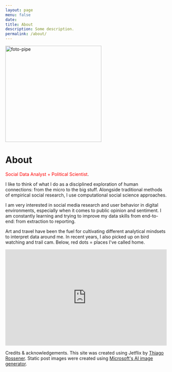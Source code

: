 ```yaml
---
layout: page
menu: false
date:
title: About
description: Some description.
permalink: /about/
---
```


<img class="img-rounded" src="https://i.ibb.co/yFH16WT/foto-pipe.jpg" alt="foto-pipe" border="0" width="300">

# About

<font color="red">Social Data Analyst + Political Scientist</font>.

I like to think of what I do as a disciplined exploration of human connections: from the micro to the big stuff. Alongside traditional methods of empirical social research, I use computational social science approaches. 

I am very interested in social media research and user behavior in digital environments, especially when it comes to public opinion and sentiment. I am constantly learning and trying to improve my data skills from end-to-end: from extraction to reporting.  

Art and travel have been the fuel for cultivating different analytical mindsets to interpret data around me. In recent years, I also picked up on bird watching and trail cam. Below, red dots = places I've called home.

<iframe src="https://felipevillota.com/wp-content/uploads/2024/04/mapp.html" width="100%" height="300" style="border: none; overflow: hidden;"></iframe>

Credits & acknowledgements. This site was created using Jetflix by <a href="https://rossener.com" target="_blank" class="creator">Thiago Rossener</a>. Static post images were created using <a href="https://create.microsoft.com/en-us/features/ai-image-generator" target="_blank" class="creator"> Microsoft's AI image generator</a>.